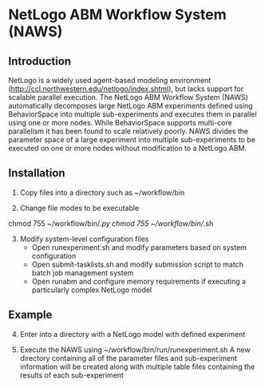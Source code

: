 NetLogo ABM Workflow System (NAWS) 
===

Introduction
---
NetLogo is a widely used agent-based modeling environment (http://ccl.northwestern.edu/netlogo/index.shtml), but lacks support for scalable parallel execution.
The NetLogo ABM Workflow System (NAWS) automatically decomposes large NetLogo ABM experiments defined using BehaviorSpace into multiple sub-experiments and executes them in parallel using one or more nodes.
While BehaviorSpace supports multi-core parallelism it has been found to scale relatively poorly.
NAWS divides the parameter space of a large experiment into multiple sub-experiments to be executed on one or more nodes without modification to a NetLogo ABM.

Installation
---

1. Copy files into a directory such as ~/workflow/bin

2. Change file modes to be executable

chmod 755 ~/workflow/bin/*.py
chmod 755 ~/workflow/bin/*.sh

3. Modify system-level configuration files
   - Open runexperiment.sh and modify parameters based on system configuration
   - Open submit-tasklists.sh and modify submission script to match batch job management system
   - Open runabm and configure memory requirements if executing a particularly complex NetLogo model

Example
---
4. Enter into a directory with a NetLogo model with defined experiment

5. Execute the NAWS using ~/workflow/bin/run/runexperiment.sh <Netlogo model name> <Experiment name>
   A new directory containing all of the parameter files and sub-experiment information will be created along with multiple table files containing the results of each sub-experiment

